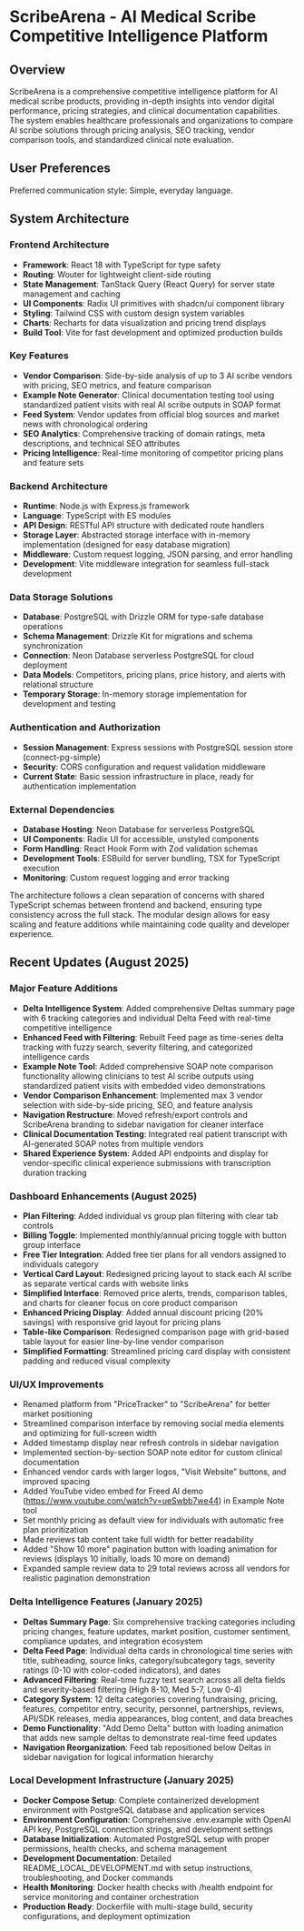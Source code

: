 # ScribeArena - AI Medical Scribe Competitive Intelligence Platform

## Overview

ScribeArena is a comprehensive competitive intelligence platform for AI medical scribe products, providing in-depth insights into vendor digital performance, pricing strategies, and clinical documentation capabilities. The system enables healthcare professionals and organizations to compare AI scribe solutions through pricing analysis, SEO tracking, vendor comparison tools, and standardized clinical note evaluation.

## User Preferences

Preferred communication style: Simple, everyday language.

## System Architecture

### Frontend Architecture
- **Framework**: React 18 with TypeScript for type safety
- **Routing**: Wouter for lightweight client-side routing
- **State Management**: TanStack Query (React Query) for server state management and caching
- **UI Components**: Radix UI primitives with shadcn/ui component library
- **Styling**: Tailwind CSS with custom design system variables
- **Charts**: Recharts for data visualization and pricing trend displays
- **Build Tool**: Vite for fast development and optimized production builds

### Key Features
- **Vendor Comparison**: Side-by-side analysis of up to 3 AI scribe vendors with pricing, SEO metrics, and feature comparison
- **Example Note Generator**: Clinical documentation testing tool using standardized patient visits with real AI scribe outputs in SOAP format
- **Feed System**: Vendor updates from official blog sources and market news with chronological ordering
- **SEO Analytics**: Comprehensive tracking of domain ratings, meta descriptions, and technical SEO attributes
- **Pricing Intelligence**: Real-time monitoring of competitor pricing plans and feature sets

### Backend Architecture
- **Runtime**: Node.js with Express.js framework
- **Language**: TypeScript with ES modules
- **API Design**: RESTful API structure with dedicated route handlers
- **Storage Layer**: Abstracted storage interface with in-memory implementation (designed for easy database migration)
- **Middleware**: Custom request logging, JSON parsing, and error handling
- **Development**: Vite middleware integration for seamless full-stack development

### Data Storage Solutions
- **Database**: PostgreSQL with Drizzle ORM for type-safe database operations
- **Schema Management**: Drizzle Kit for migrations and schema synchronization
- **Connection**: Neon Database serverless PostgreSQL for cloud deployment
- **Data Models**: Competitors, pricing plans, price history, and alerts with relational structure
- **Temporary Storage**: In-memory storage implementation for development and testing

### Authentication and Authorization
- **Session Management**: Express sessions with PostgreSQL session store (connect-pg-simple)
- **Security**: CORS configuration and request validation middleware
- **Current State**: Basic session infrastructure in place, ready for authentication implementation

### External Dependencies
- **Database Hosting**: Neon Database for serverless PostgreSQL
- **UI Components**: Radix UI for accessible, unstyled components
- **Form Handling**: React Hook Form with Zod validation schemas
- **Development Tools**: ESBuild for server bundling, TSX for TypeScript execution
- **Monitoring**: Custom request logging and error tracking

The architecture follows a clean separation of concerns with shared TypeScript schemas between frontend and backend, ensuring type consistency across the full stack. The modular design allows for easy scaling and feature additions while maintaining code quality and developer experience.

## Recent Updates (August 2025)

### Major Feature Additions
- **Delta Intelligence System**: Added comprehensive Deltas summary page with 6 tracking categories and individual Delta Feed with real-time competitive intelligence
- **Enhanced Feed with Filtering**: Rebuilt Feed page as time-series delta tracking with fuzzy search, severity filtering, and categorized intelligence cards
- **Example Note Tool**: Added comprehensive SOAP note comparison functionality allowing clinicians to test AI scribe outputs using standardized patient visits with embedded video demonstrations
- **Vendor Comparison Enhancement**: Implemented max 3 vendor selection with side-by-side pricing, SEO, and feature analysis
- **Navigation Restructure**: Moved refresh/export controls and ScribeArena branding to sidebar navigation for cleaner interface
- **Clinical Documentation Testing**: Integrated real patient transcript with AI-generated SOAP notes from multiple vendors
- **Shared Experience System**: Added API endpoints and display for vendor-specific clinical experience submissions with transcription duration tracking

### Dashboard Enhancements (August 2025)
- **Plan Filtering**: Added individual vs group plan filtering with clear tab controls
- **Billing Toggle**: Implemented monthly/annual pricing toggle with button group interface
- **Free Tier Integration**: Added free tier plans for all vendors assigned to individuals category
- **Vertical Card Layout**: Redesigned pricing layout to stack each AI scribe as separate vertical cards with website links
- **Simplified Interface**: Removed price alerts, trends, comparison tables, and charts for cleaner focus on core product comparison
- **Enhanced Pricing Display**: Added annual discount pricing (20% savings) with responsive grid layout for pricing plans
- **Table-like Comparison**: Redesigned comparison page with grid-based table layout for easier line-by-line vendor comparison
- **Simplified Formatting**: Streamlined pricing card display with consistent padding and reduced visual complexity

### UI/UX Improvements
- Renamed platform from "PriceTracker" to "ScribeArena" for better market positioning
- Streamlined comparison interface by removing social media elements and optimizing for full-screen width
- Added timestamp display near refresh controls in sidebar navigation
- Implemented section-by-section SOAP note editor for custom clinical documentation
- Enhanced vendor cards with larger logos, "Visit Website" buttons, and improved spacing
- Added YouTube video embed for Freed AI demo (https://www.youtube.com/watch?v=ueSwbb7we44) in Example Note tool
- Set monthly pricing as default view for individuals with automatic free plan prioritization
- Made reviews tab content take full width for better readability
- Added "Show 10 more" pagination button with loading animation for reviews (displays 10 initially, loads 10 more on demand)
- Expanded sample review data to 29 total reviews across all vendors for realistic pagination demonstration

### Delta Intelligence Features (January 2025)
- **Deltas Summary Page**: Six comprehensive tracking categories including pricing changes, feature updates, market position, customer sentiment, compliance updates, and integration ecosystem
- **Delta Feed Page**: Individual delta cards in chronological time series with title, subheading, source links, category/subcategory tags, severity ratings (0-10 with color-coded indicators), and dates
- **Advanced Filtering**: Real-time fuzzy text search across all delta fields and severity-based filtering (High 8-10, Med 5-7, Low 0-4)
- **Category System**: 12 delta categories covering fundraising, pricing, features, competitor entry, security, personnel, partnerships, reviews, API/SDK releases, media appearances, blog content, and data breaches
- **Demo Functionality**: "Add Demo Delta" button with loading animation that adds new sample deltas to demonstrate real-time feed updates
- **Navigation Reorganization**: Feed tab repositioned below Deltas in sidebar navigation for logical information hierarchy

### Local Development Infrastructure (January 2025)
- **Docker Compose Setup**: Complete containerized development environment with PostgreSQL database and application services
- **Environment Configuration**: Comprehensive .env.example with OpenAI API key, PostgreSQL connection strings, and development settings
- **Database Initialization**: Automated PostgreSQL setup with proper permissions, health checks, and schema management
- **Development Documentation**: Detailed README_LOCAL_DEVELOPMENT.md with setup instructions, troubleshooting, and Docker commands
- **Health Monitoring**: Docker health checks with /health endpoint for service monitoring and container orchestration
- **Production Ready**: Dockerfile with multi-stage build, security configurations, and deployment optimization